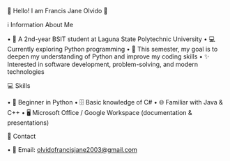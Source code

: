 👋 Hello! I am Francis Jane Olvido 👩

ℹ️ Information About Me

• 🏫 A 2nd-year BSIT student at Laguna State Polytechnic University
• 💻 Currently exploring Python programming
• 🎯 This semester, my goal is to deepen my understanding of Python and improve my coding skills
• ✨ Interested in software development, problem-solving, and modern technologies


💻 Skills

• 🐍 Beginner in Python 
• 🗄️ Basic knowledge of C# 
• 🌐 Familiar with Java & C++ 
• 🖥️ Microsoft Office / Google Workspace (documentation & presentations)

📩 Contact

• 📧 Email: olvidofrancisjane2003@gmail.com
